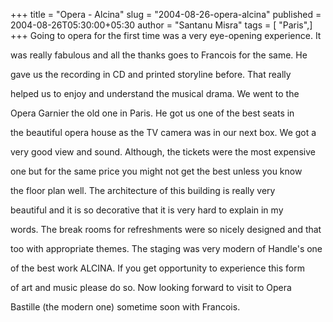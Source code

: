 +++
title = "Opera - Alcina"
slug = "2004-08-26-opera-alcina"
published = 2004-08-26T05:30:00+05:30
author = "Santanu Misra"
tags = [ "Paris",]
+++
Going to opera for the first time was a very eye-opening experience. It
was really fabulous and all the thanks goes to Francois for the same. He
gave us the recording in CD and printed storyline before. That really
helped us to enjoy and understand the musical drama. We went to the
Opera Garnier the old one in Paris. He got us one of the best seats in
the beautiful opera house as the TV camera was in our next box. We got a
very good view and sound. Although, the tickets were the most expensive
one but for the same price you might not get the best unless you know
the floor plan well. The architecture of this building is really very
beautiful and it is so decorative that it is very hard to explain in my
words. The break rooms for refreshments were so nicely designed and that
too with appropriate themes. The staging was very modern of Handle's one
of the best work ALCINA. If you get opportunity to experience this form
of art and music please do so. Now looking forward to visit to Opera
Bastille (the modern one) sometime soon with Francois.
